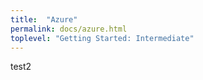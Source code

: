 ```yaml
---
title:  "Azure"
permalink: docs/azure.html
toplevel: "Getting Started: Intermediate"
---
```


test2
